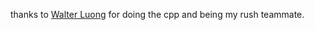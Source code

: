 thanks to [Walter Luong](https://github.com/WalterLuong) for doing the cpp and being my rush teammate.
